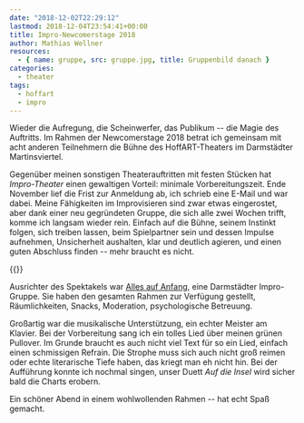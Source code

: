 ```yaml
---
date: "2018-12-02T22:29:12"
lastmod: 2018-12-04T23:54:41+00:00
title: Impro-Newcomerstage 2018
author: Mathias Wellner
resources:
  - { name: gruppe, src: gruppe.jpg, title: Gruppenbild danach }
categories:
  - theater
tags:
  - hoffart
  - impro
---
```

Wieder die Aufregung, die Scheinwerfer, das Publikum -- die Magie des Auftritts. Im Rahmen der Newcomerstage 2018 betrat ich gemeinsam mit acht anderen Teilnehmern die Bühne des HoffART-Theaters im Darmstädter Martinsviertel. 
<!--more-->

Gegenüber meinen sonstigen Theaterauftritten mit festen Stücken hat _Impro-Theater_ einen gewaltigen Vorteil: minimale Vorbereitungszeit. Ende November lief die Frist zur Anmeldung ab, ich schrieb eine E-Mail und war dabei. Meine Fähigkeiten im Improvisieren sind zwar etwas eingerostet, aber dank einer neu gegründeten Gruppe, die sich alle zwei Wochen trifft, komme ich langsam wieder rein. Einfach auf die Bühne, seinem Instinkt folgen, sich treiben lassen, beim Spielpartner sein und dessen Impulse aufnehmen, Unsicherheit aushalten, klar und deutlich agieren, und einen guten Abschluss finden -- mehr braucht es nicht.

{{<responsive-image name="gruppe">}}

Ausrichter des Spektakels war [Alles auf Anfang](http://www.allesaufanfang.eu), eine Darmstädter Impro-Gruppe. Sie haben den gesamten Rahmen zur Verfügung gestellt, Räumlichkeiten, Snacks, Moderation, psychologische Betreuung. 

Großartig war die musikalische Unterstützung, ein echter Meister am Klavier. Bei der Vorbereitung sang ich ein tolles Lied über meinen grünen Pullover. Im Grunde braucht es auch nicht viel Text für so ein Lied, einfach einen schmissigen Refrain. Die Strophe muss sich auch nicht groß reimen oder echte literarische Tiefe haben, das kriegt man eh nicht hin. Bei der Aufführung konnte ich nochmal singen, unser Duett _Auf die Insel_ wird sicher bald die Charts erobern. 

Ein schöner Abend in einem wohlwollenden Rahmen -- hat echt Spaß gemacht. 